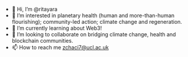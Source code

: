 - 👋 Hi, I’m @ritayara
- 👀 I’m interested in planetary health (human and more-than-human flourishing); community-led action; climate change and regeneration. 
- 🌱 I’m currently learning about Web3!
- 💞️ I’m looking to collaborate on bridging climate change, health and blockchain communities. 
- 📫 How to reach me zchaci7@ucl.ac.uk

<!---
ritayara/ritayara is a ✨ special ✨ repository because its `README.md` (this file) appears on your GitHub profile.
You can click the Preview link to take a look at your changes.
--->
